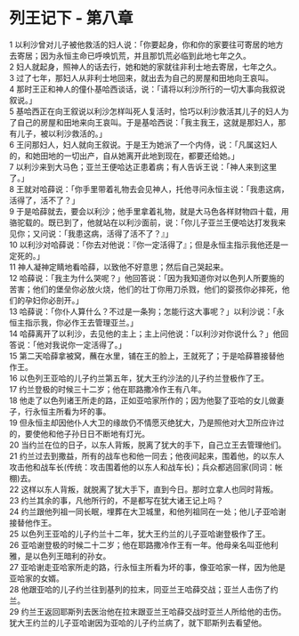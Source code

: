 # 列王记下 - 第八章
  
 1 以利沙曾对儿子被他救活的妇人说：「你要起身，你和你的家要往可寄居的地方去寄居；因为永恒主命已呼唤饥荒，并且那饥荒必临到此地七年之久。  
 2 妇人就起身，照神人的话去行，她和她的家就往非利士地去寄居，七年之久。  
 3 过了七年，那妇人从非利士地回来，就出去为自己的房屋和田地向王哀叫。  
 4 那时王正和神人的僮仆基哈西谈话，说：「请将以利沙所行的一切大事向我叙说叙说。」  
 5 基哈西正在向王叙说以利沙怎样叫死人复活时，恰巧以利沙救活其儿子的妇人为了自己的房屋和田地来向王哀叫。于是基哈西说：「我主我王，这就是那妇人，那有儿子，被以利沙救活的。」  
 6 王问那妇人，妇人就向王叙说。于是王为她派了一个内侍，说：「凡属这妇人的，和她田地的一切出产，自从她离开此地到现在，都要还给她。」  
 7 以利沙来到大马色；亚兰王便哈达正患着病；有人告诉王说：「神人来到这里了。」  
 8 王就对哈薛说：「你手里带着礼物去会见神人，托他寻问永恒主说：「我患这病，活得了，活不了？」  
 9 于是哈薛就去，要会以利沙；他手里拿着礼物，就是大马色各样财物四十载，用骆驼载的。既已到了，他就站在以利沙面前，说：「你儿子亚兰王便哈达打发我来见你；又问说：「我患这病，活得了活不了？』」  
 10 以利沙对哈薛说：「你去对他说：『你一定活得了』；但是永恒主指示我他还是一定死的。」  
 11 神人凝神定睛地看哈薛，以致他不好意思；然后自己哭起来。  
 12 哈薛说：「我主为什么哭呢？」他回答说：「因为我知道你对以色列人所要施的苦害；他们的堡垒你必放火烧，他们的壮丁你用刀杀戮，他们的婴孩你必摔死，他们的孕妇你必剖开。」  
 13 哈薛说：「你仆人算什么？不过是一条狗；怎能行这大事呢？」以利沙说：「永恒主指示我，你必作王去管理亚兰。」  
 14 哈薛离开了以利沙，去见他的主上；主上问他说：「以利沙对你说什么？」他回答说：「他对我说你一定活得了。」  
 15 第二天哈薛拿被窝，蘸在水里，铺在王的脸上，王就死了；于是哈薛篡接替他作王。  
 16 以色列王亚哈的儿子约兰第五年，犹大王约沙法的儿子约兰登极作了王。  
 17 约兰登极的时候三十二岁；他在耶路撒冷作王有八年。  
 18 他走了以色列诸王所走的路，正如亚哈家所作的；因为他娶了亚哈的女儿做妻子，行永恒主所看为坏的事。  
 19 但永恒主却因他仆人大卫的缘故仍不情愿灭绝犹大，乃是照他对大卫所应许过的，要使他和他子孙日日不断地有灯光。  
 20 当约兰在位的日子，以东人背叛，脱离了犹大的手下，自己立王去管理他们。  
 21 约兰过去到撒益，所有的战车也和他一同去；他夜间起来，围着他，的以东人攻击他和战车长(传统：攻击围着他的以东人和战车长)；兵众都逃回家(同词：帐棚)去。  
 22 这样以东人背叛，就脱离了犹大手下，直到今日。那时立拿人也同时背叛。  
 23 约兰其余的事，凡他所行的，不是都写在犹大诸王记上吗？  
 24 约兰跟他列祖一同长眠，埋葬在大卫城里，和他列祖同在一处；他儿子亚哈谢接替他作王。  
 25 以色列王亚哈的儿子约兰十二年，犹大王约兰的儿子亚哈谢登极作了王。  
 26 亚哈谢登极的时候二十二岁；他在耶路撒冷作王有一年。他母亲名叫亚他利雅，是以色列王暗利的孙女。  
 27 亚哈谢走亚哈家所走的路，行永恒主所看为坏的事，像亚哈家一样，因为他是亚哈家的女婿。  
 28 他跟亚哈的儿子约兰往到基列的拉末，同亚兰王哈薛交战；亚兰人击伤了约兰。  
 29 约兰王返回耶斯列去医治他在拉末跟亚兰王哈薛交战时亚兰人所给他的击伤。犹大王约兰的儿子亚哈谢因为亚哈的儿子约兰病了，就下耶斯列去看望他。